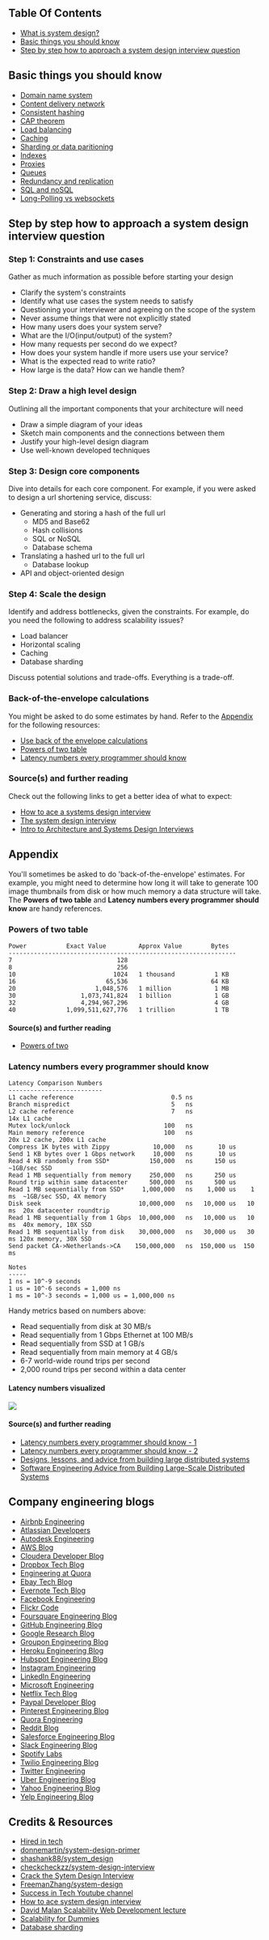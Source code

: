 ## Table Of Contents

* [What is system design?](#what-is-system-design)
* [Basic things you should know](#basic-things-you-should-know)
* [Step by step how to approach a system design interview question](#step-by-step)

## Basic things you should know

* [Domain name system](#domain-name-system)
* [Content delivery network](#content-delivery-network)
* [Consistent hashing](#consistent-hashing)
* [CAP theorem](#cap-theorem)
* [Load balancing](#load-balancing)
* [Caching](#caching)
* [Sharding or data paritioning](#sharding-or-data-partitioning)
* [Indexes](#indexes)
* [Proxies](#proxies)
* [Queues](#queues)
* [Redundancy and replication](#redundancy-and-replication)
* [SQL and noSQL](#sql-and-nosql)
* [Long-Polling vs websockets](#long-polling-vs-websockets)

## Step by step how to approach a system design interview question

### Step 1: Constraints and use cases

Gather as much information as possible before starting your design

* Clarify the system's constraints
* Identify what use cases the system needs to satisfy
* Questioning your interviewer and agreeing on the scope of the system
* Never assume things that were not explicitly stated
* How many users does your system serve?
* What are the I/O(input/output) of the system?
* How many requests per second do we expect?
* How does your system handle if more users use your service?
* What is the expected read to write ratio?
* How large is the data? How can we handle them?

### Step 2: Draw a high level design

Outlining all the important components that your architecture will need

* Draw a simple diagram of your ideas
* Sketch main components and the connections between them
* Justify your high-level design diagram
* Use well-known developed techniques

### Step 3: Design core components

Dive into details for each core component.  For example, if you were asked to design a url shortening service, discuss:

* Generating and storing a hash of the full url
    * MD5 and Base62
    * Hash collisions
    * SQL or NoSQL
    * Database schema
* Translating a hashed url to the full url
    * Database lookup
* API and object-oriented design

### Step 4: Scale the design

Identify and address bottlenecks, given the constraints.  For example, do you need the following to address scalability issues?

* Load balancer
* Horizontal scaling
* Caching
* Database sharding

Discuss potential solutions and trade-offs.  Everything is a trade-off.

### Back-of-the-envelope calculations

You might be asked to do some estimates by hand.  Refer to the [Appendix](#appendix) for the following resources:

* [Use back of the envelope calculations](http://highscalability.com/blog/2011/1/26/google-pro-tip-use-back-of-the-envelope-calculations-to-choo.html)
* [Powers of two table](#powers-of-two-table)
* [Latency numbers every programmer should know](#latency-numbers-every-programmer-should-know)

### Source(s) and further reading

Check out the following links to get a better idea of what to expect:

* [How to ace a systems design interview](https://www.palantir.com/2011/10/how-to-rock-a-systems-design-interview/)
* [The system design interview](http://www.hiredintech.com/system-design)
* [Intro to Architecture and Systems Design Interviews](https://www.youtube.com/watch?v=ZgdS0EUmn70)

## Appendix

You'll sometimes be asked to do 'back-of-the-envelope' estimates.  For example, you might need to determine how long it will take to generate 100 image thumbnails from disk or how much memory a data structure will take.  The **Powers of two table** and **Latency numbers every programmer should know** are handy references.

### Powers of two table

```
Power           Exact Value         Approx Value        Bytes
---------------------------------------------------------------
7                             128
8                             256
10                           1024   1 thousand           1 KB
16                         65,536                       64 KB
20                      1,048,576   1 million            1 MB
30                  1,073,741,824   1 billion            1 GB
32                  4,294,967,296                        4 GB
40              1,099,511,627,776   1 trillion           1 TB
```

#### Source(s) and further reading

* [Powers of two](https://en.wikipedia.org/wiki/Power_of_two)

### Latency numbers every programmer should know

```
Latency Comparison Numbers
--------------------------
L1 cache reference                           0.5 ns
Branch mispredict                            5   ns
L2 cache reference                           7   ns                      14x L1 cache
Mutex lock/unlock                          100   ns
Main memory reference                      100   ns                      20x L2 cache, 200x L1 cache
Compress 1K bytes with Zippy            10,000   ns       10 us
Send 1 KB bytes over 1 Gbps network     10,000   ns       10 us
Read 4 KB randomly from SSD*           150,000   ns      150 us          ~1GB/sec SSD
Read 1 MB sequentially from memory     250,000   ns      250 us
Round trip within same datacenter      500,000   ns      500 us
Read 1 MB sequentially from SSD*     1,000,000   ns    1,000 us    1 ms  ~1GB/sec SSD, 4X memory
Disk seek                           10,000,000   ns   10,000 us   10 ms  20x datacenter roundtrip
Read 1 MB sequentially from 1 Gbps  10,000,000   ns   10,000 us   10 ms  40x memory, 10X SSD
Read 1 MB sequentially from disk    30,000,000   ns   30,000 us   30 ms 120x memory, 30X SSD
Send packet CA->Netherlands->CA    150,000,000   ns  150,000 us  150 ms

Notes
-----
1 ns = 10^-9 seconds
1 us = 10^-6 seconds = 1,000 ns
1 ms = 10^-3 seconds = 1,000 us = 1,000,000 ns
```

Handy metrics based on numbers above:

* Read sequentially from disk at 30 MB/s
* Read sequentially from 1 Gbps Ethernet at 100 MB/s
* Read sequentially from SSD at 1 GB/s
* Read sequentially from main memory at 4 GB/s
* 6-7 world-wide round trips per second
* 2,000 round trips per second within a data center

#### Latency numbers visualized

![](https://camo.githubusercontent.com/77f72259e1eb58596b564d1ad823af1853bc60a3/687474703a2f2f692e696d6775722e636f6d2f6b307431652e706e67)

#### Source(s) and further reading

* [Latency numbers every programmer should know - 1](https://gist.github.com/jboner/2841832)
* [Latency numbers every programmer should know - 2](https://gist.github.com/hellerbarde/2843375)
* [Designs, lessons, and advice from building large distributed systems](http://www.cs.cornell.edu/projects/ladis2009/talks/dean-keynote-ladis2009.pdf)
* [Software Engineering Advice from Building Large-Scale Distributed Systems](https://static.googleusercontent.com/media/research.google.com/en//people/jeff/stanford-295-talk.pdf)

## Company engineering blogs

* [Airbnb Engineering](http://nerds.airbnb.com/)
* [Atlassian Developers](https://developer.atlassian.com/blog/)
* [Autodesk Engineering](http://cloudengineering.autodesk.com/blog/)
* [AWS Blog](https://aws.amazon.com/blogs/aws/)
* [Cloudera Developer Blog](http://blog.cloudera.com/blog/)
* [Dropbox Tech Blog](https://tech.dropbox.com/)
* [Engineering at Quora](http://engineering.quora.com/)
* [Ebay Tech Blog](http://www.ebaytechblog.com/)
* [Evernote Tech Blog](https://blog.evernote.com/tech/)
* [Facebook Engineering](https://www.facebook.com/Engineering)
* [Flickr Code](http://code.flickr.net/)
* [Foursquare Engineering Blog](http://engineering.foursquare.com/)
* [GitHub Engineering Blog](http://githubengineering.com/)
* [Google Research Blog](http://googleresearch.blogspot.com/)
* [Groupon Engineering Blog](https://engineering.groupon.com/)
* [Heroku Engineering Blog](https://engineering.heroku.com/)
* [Hubspot Engineering Blog](http://product.hubspot.com/blog/topic/engineering)
* [Instagram Engineering](http://instagram-engineering.tumblr.com/)
* [LinkedIn Engineering](http://engineering.linkedin.com/blog)
* [Microsoft Engineering](https://engineering.microsoft.com/)
* [Netflix Tech Blog](http://techblog.netflix.com/)
* [Paypal Developer Blog](https://devblog.paypal.com/category/engineering/)
* [Pinterest Engineering Blog](http://engineering.pinterest.com/)
* [Quora Engineering](https://engineering.quora.com/)
* [Reddit Blog](http://www.redditblog.com/)
* [Salesforce Engineering Blog](https://developer.salesforce.com/blogs/engineering/)
* [Slack Engineering Blog](https://slack.engineering/)
* [Spotify Labs](https://labs.spotify.com/)
* [Twilio Engineering Blog](http://www.twilio.com/engineering)
* [Twitter Engineering](https://engineering.twitter.com/)
* [Uber Engineering Blog](http://eng.uber.com/)
* [Yahoo Engineering Blog](http://yahooeng.tumblr.com/)
* [Yelp Engineering Blog](http://engineeringblog.yelp.com/)

## Credits & Resources

* [Hired in tech](http://www.hiredintech.com/system-design/the-system-design-process/)
* [donnemartin/system-design-primer](https://github.com/donnemartin/system-design-primer)
* [shashank88/system_design](https://github.com/shashank88/system_design)
* [checkcheckzz/system-design-interview](https://github.com/checkcheckzz/system-design-interview)
* [Crack the Sytem Design Interview](http://www.puncsky.com/blog/2016/02/14/crack-the-system-design-interview/)
* [FreemanZhang/system-design](https://github.com/FreemanZhang/system-design)
* [Success in Tech Youtube channel](https://www.youtube.com/channel/UC-vYrOAmtrx9sBzJAf3x_xw)
* [How to ace system design interview](https://www.palantir.com/2011/10/how-to-ace-a-systems-design-interview/)
* [David Malan Scalability Web Development lecture](https://youtu.be/-W9F__D3oY4)
* [Scalability for Dummies](http://www.lecloud.net/tagged/scalability)
* [Database sharding](http://highscalability.com/blog/2009/8/6/an-unorthodox-approach-to-database-design-the-coming-of-the.html)
